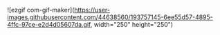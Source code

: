 
![ezgif com-gif-maker](https://user-images.githubusercontent.com/44638560/193757145-6ee55d57-4895-4ffc-97ce-e2d4d05607da.gif, width="250" height="250")
